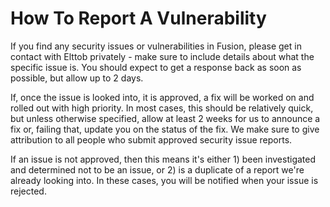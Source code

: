 # How To Report A Vulnerability

If you find any security issues or vulnerabilities in Fusion, please get in
contact with Elttob privately - make sure to include details about what the
specific issue is. You should expect to get a response back as soon as possible,
but allow up to 2 days.

If, once the issue is looked into, it is approved, a fix will be worked on and
rolled out with high priority. In most cases, this should be relatively quick,
but unless otherwise specified, allow at least 2 weeks for us to announce a fix
or, failing that, update you on the status of the fix. We make sure to give
attribution to all people who submit approved security issue reports.

If an issue is not approved, then this means it's either 1) been investigated
and determined not to be an issue, or 2) is a duplicate of a report we're
already looking into. In these cases, you will be notified when your issue is
rejected.